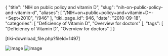 {
    "title": "NIH on public policy and vitamin D",
    "slug": "nih-on-public-policy-and-vitamin-d",
    "aliases": [
        "/NIH+on+public+policy+and+vitamin+D+-+Sept+2010",
        "/946"
    ],
    "tiki_page_id": 946,
    "date": "2010-09-18",
    "categories": [
        "Deficiency of Vitamin D",
        "Overview for doctors"
    ],
    "tags": [
        "Deficiency of Vitamin D",
        "Overview for doctors"
    ]
}


<span>[tiki-download_file.php?fileId=1497]</span>

<img src="/attachments/d3.mock.jpg" alt="image">

<img src="/attachments/d3.mock.jpg" alt="image">